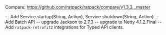 <!--
This file contains the in progress release notes during the cycle.
It should not be considered the final announcement for any release at any time.
-->

Compare: https://github.com/ratpack/ratpack/compare/v1.3.3...master

-- Add Service.startup(String, Action), Service.shutdown(String, Action)
-- Add Batch API
-- upgrade Jackson to 2.7.3
-- upgrade to Netty 4.1.2.Final
-- Add `ratpack-retrofit2` integrations for Typed API clients.
